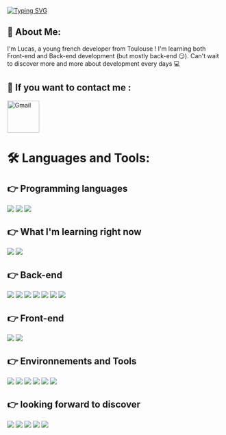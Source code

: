 [![Typing SVG](https://readme-typing-svg.herokuapp.com/?lines=Hello+there+!+Keep+coding+...;Until+board+games+nights+🎲+🎲+🎲)](https://git.io/typing-svg)

## 🤵 About Me:

I'm Lucas, a young french developer from Toulouse ! I'm learning both Front-end and Back-end development (but mostly back-end 😏). Can't wait to discover more and more about development every days 💻

## 👋 If you want to contact me :

<a href="mailto:lucasragot1@gmail.com"><img src="https://logospng.org/download/gmail/logo-gmail-2048.png" width="75px" alt="Gmail"/></a>

# 🛠️ Languages and Tools:

## 👉 Programming languages

<img src="https://img.shields.io/badge/-HTML-red"> <img src="https://img.shields.io/badge/-CSS-blue"> <img src="https://img.shields.io/badge/-JavaScript-yellow">

## 👉 What I'm learning right now

<img src="https://img.shields.io/badge/-React-yellowgreen"> <img src="https://img.shields.io/badge/-PHP-lightgrey">

## 👉 Back-end

<img src="https://img.shields.io/badge/-Node.js-red"> <img src="https://img.shields.io/badge/-PostgreSQL-blue"> <img src="https://img.shields.io/badge/-Sequelize-lightgrey"> <img src="https://img.shields.io/badge/-Express-orange"> <img src="https://img.shields.io/badge/-RegEx-red"> <img src="https://img.shields.io/badge/-Swagger-lightgrey"> <img src="https://img.shields.io/badge/-Heroku-brightgreen">

## 👉 Front-end

<img src="https://img.shields.io/badge/-Bootstrap-lightgrey"> <img src="https://img.shields.io/badge/-Vue.js-green">

## 👉 Environnements and Tools

<img src="https://img.shields.io/badge/-GitHub-yellowgreen"> <img src="https://img.shields.io/badge/-Ubuntu-orange"> <img src="https://img.shields.io/badge/-VSCode-lightgrey"> <img src="https://img.shields.io/badge/-ESLint-brightgreen"> <img src="https://img.shields.io/badge/-Windows-yellow"> <img src="https://img.shields.io/badge/-Npm-blue">

## 👉 looking forward to discover

 <img src="https://img.shields.io/badge/-Three.js-red"> <img src="https://img.shields.io/badge/-Docker-green"> <img src="https://img.shields.io/badge/-Jest-yellow"> <img src="https://img.shields.io/badge/-TypeScript-orange"> <img src="https://img.shields.io/badge/-Angular-yellowgreen">

<!--
**Lucas-Ragot/Lucas-Ragot** is a ✨ _special_ ✨ repository because its `README.md` (this file) appears on your GitHub profile.

Here are some ideas to get you started:

- 🔭 I’m currently working on 
- 🌱 I’m currently learning ...
- 👯 I’m looking to collaborate on ...
- 🤔 I’m looking for help with ...
- 💬 Ask me about ...
- 📫 How to reach me: ...
- 😄 Pronouns: ...
- ⚡ Fun fact: ...
-->
